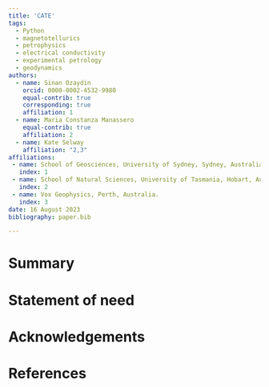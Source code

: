 ```yaml
---
title: 'CATE'
tags:
  - Python
  - magnetotellurics
  - petrophysics
  - electrical conductivity
  - experimental petrology
  - geodynamics
authors:
  - name: Sinan Ozaydin
    orcid: 0000-0002-4532-9980
    equal-contrib: true
    corresponding: true 
    affiliation: 1 
  - name: Maria Constanza Manassero
    equal-contrib: true
    affiliation: 2
  - name: Kate Selway
    affiliation: "2,3"
affiliations:
 - name: School of Geosciences, University of Sydney, Sydney, Australia.
   index: 1
 - name: School of Natural Sciences, University of Tasmania, Hobart, Australia.
   index: 2
 - name: Vox Geophysics, Perth, Australia.
   index: 3
date: 16 August 2023
bibliography: paper.bib

---
```


# Summary

# Statement of need

# Acknowledgements

# References